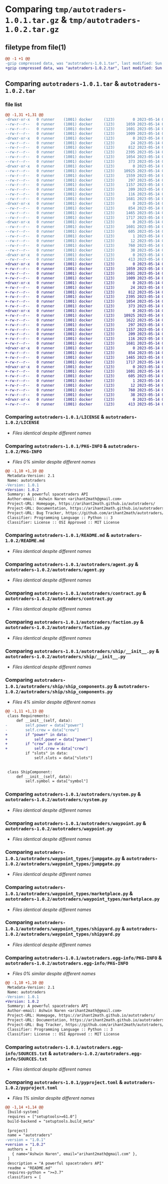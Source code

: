 # Comparing `tmp/autotraders-1.0.1.tar.gz` & `tmp/autotraders-1.0.2.tar.gz`

## filetype from file(1)

```diff
@@ -1 +1 @@
-gzip compressed data, was "autotraders-1.0.1.tar", last modified: Sun May 14 00:14:57 2023, max compression
+gzip compressed data, was "autotraders-1.0.2.tar", last modified: Sun May 14 00:28:58 2023, max compression
```

## Comparing `autotraders-1.0.1.tar` & `autotraders-1.0.2.tar`

### file list

```diff
@@ -1,31 +1,31 @@
-drwxr-xr-x   0 runner    (1001) docker     (123)        0 2023-05-14 00:14:57.391438 autotraders-1.0.1/
--rw-r--r--   0 runner    (1001) docker     (123)     1059 2023-05-14 00:14:39.000000 autotraders-1.0.1/LICENSE
--rw-r--r--   0 runner    (1001) docker     (123)     1601 2023-05-14 00:14:57.391438 autotraders-1.0.1/PKG-INFO
--rw-r--r--   0 runner    (1001) docker     (123)     1009 2023-05-14 00:14:39.000000 autotraders-1.0.1/README.md
-drwxr-xr-x   0 runner    (1001) docker     (123)        0 2023-05-14 00:14:57.387438 autotraders-1.0.1/autotraders/
--rw-r--r--   0 runner    (1001) docker     (123)       24 2023-05-14 00:14:39.000000 autotraders-1.0.1/autotraders/__init__.py
--rw-r--r--   0 runner    (1001) docker     (123)      812 2023-05-14 00:14:39.000000 autotraders-1.0.1/autotraders/agent.py
--rw-r--r--   0 runner    (1001) docker     (123)     2395 2023-05-14 00:14:39.000000 autotraders-1.0.1/autotraders/contract.py
--rw-r--r--   0 runner    (1001) docker     (123)     1054 2023-05-14 00:14:39.000000 autotraders-1.0.1/autotraders/faction.py
--rw-r--r--   0 runner    (1001) docker     (123)      373 2023-05-14 00:14:39.000000 autotraders-1.0.1/autotraders/session.py
-drwxr-xr-x   0 runner    (1001) docker     (123)        0 2023-05-14 00:14:57.391438 autotraders-1.0.1/autotraders/ship/
--rw-r--r--   0 runner    (1001) docker     (123)    10925 2023-05-14 00:14:39.000000 autotraders-1.0.1/autotraders/ship/__init__.py
--rw-r--r--   0 runner    (1001) docker     (123)     1559 2023-05-14 00:14:39.000000 autotraders-1.0.1/autotraders/ship/ship_components.py
--rw-r--r--   0 runner    (1001) docker     (123)      297 2023-05-14 00:14:39.000000 autotraders-1.0.1/autotraders/ship/survey.py
--rw-r--r--   0 runner    (1001) docker     (123)     1157 2023-05-14 00:14:39.000000 autotraders-1.0.1/autotraders/system.py
--rw-r--r--   0 runner    (1001) docker     (123)      209 2023-05-14 00:14:39.000000 autotraders-1.0.1/autotraders/trait.py
--rw-r--r--   0 runner    (1001) docker     (123)      116 2023-05-14 00:14:39.000000 autotraders-1.0.1/autotraders/util.py
--rw-r--r--   0 runner    (1001) docker     (123)     1681 2023-05-14 00:14:39.000000 autotraders-1.0.1/autotraders/waypoint.py
-drwxr-xr-x   0 runner    (1001) docker     (123)        0 2023-05-14 00:14:57.391438 autotraders-1.0.1/autotraders/waypoint_types/
--rw-r--r--   0 runner    (1001) docker     (123)      854 2023-05-14 00:14:39.000000 autotraders-1.0.1/autotraders/waypoint_types/jumpgate.py
--rw-r--r--   0 runner    (1001) docker     (123)     1465 2023-05-14 00:14:39.000000 autotraders-1.0.1/autotraders/waypoint_types/marketplace.py
--rw-r--r--   0 runner    (1001) docker     (123)     1717 2023-05-14 00:14:39.000000 autotraders-1.0.1/autotraders/waypoint_types/shipyard.py
-drwxr-xr-x   0 runner    (1001) docker     (123)        0 2023-05-14 00:14:57.387438 autotraders-1.0.1/autotraders.egg-info/
--rw-r--r--   0 runner    (1001) docker     (123)     1601 2023-05-14 00:14:57.000000 autotraders-1.0.1/autotraders.egg-info/PKG-INFO
--rw-r--r--   0 runner    (1001) docker     (123)      605 2023-05-14 00:14:57.000000 autotraders-1.0.1/autotraders.egg-info/SOURCES.txt
--rw-r--r--   0 runner    (1001) docker     (123)        1 2023-05-14 00:14:57.000000 autotraders-1.0.1/autotraders.egg-info/dependency_links.txt
--rw-r--r--   0 runner    (1001) docker     (123)       12 2023-05-14 00:14:57.000000 autotraders-1.0.1/autotraders.egg-info/top_level.txt
--rw-r--r--   0 runner    (1001) docker     (123)      760 2023-05-14 00:14:39.000000 autotraders-1.0.1/pyproject.toml
--rw-r--r--   0 runner    (1001) docker     (123)       38 2023-05-14 00:14:57.391438 autotraders-1.0.1/setup.cfg
-drwxr-xr-x   0 runner    (1001) docker     (123)        0 2023-05-14 00:14:57.391438 autotraders-1.0.1/tests/
--rw-r--r--   0 runner    (1001) docker     (123)      413 2023-05-14 00:14:39.000000 autotraders-1.0.1/tests/test_util.py
+drwxr-xr-x   0 runner    (1001) docker     (123)        0 2023-05-14 00:28:58.089597 autotraders-1.0.2/
+-rw-r--r--   0 runner    (1001) docker     (123)     1059 2023-05-14 00:28:36.000000 autotraders-1.0.2/LICENSE
+-rw-r--r--   0 runner    (1001) docker     (123)     1601 2023-05-14 00:28:58.089597 autotraders-1.0.2/PKG-INFO
+-rw-r--r--   0 runner    (1001) docker     (123)     1009 2023-05-14 00:28:36.000000 autotraders-1.0.2/README.md
+drwxr-xr-x   0 runner    (1001) docker     (123)        0 2023-05-14 00:28:58.089597 autotraders-1.0.2/autotraders/
+-rw-r--r--   0 runner    (1001) docker     (123)       24 2023-05-14 00:28:36.000000 autotraders-1.0.2/autotraders/__init__.py
+-rw-r--r--   0 runner    (1001) docker     (123)      812 2023-05-14 00:28:36.000000 autotraders-1.0.2/autotraders/agent.py
+-rw-r--r--   0 runner    (1001) docker     (123)     2395 2023-05-14 00:28:36.000000 autotraders-1.0.2/autotraders/contract.py
+-rw-r--r--   0 runner    (1001) docker     (123)     1054 2023-05-14 00:28:36.000000 autotraders-1.0.2/autotraders/faction.py
+-rw-r--r--   0 runner    (1001) docker     (123)      373 2023-05-14 00:28:36.000000 autotraders-1.0.2/autotraders/session.py
+drwxr-xr-x   0 runner    (1001) docker     (123)        0 2023-05-14 00:28:58.089597 autotraders-1.0.2/autotraders/ship/
+-rw-r--r--   0 runner    (1001) docker     (123)    10925 2023-05-14 00:28:36.000000 autotraders-1.0.2/autotraders/ship/__init__.py
+-rw-r--r--   0 runner    (1001) docker     (123)     1622 2023-05-14 00:28:36.000000 autotraders-1.0.2/autotraders/ship/ship_components.py
+-rw-r--r--   0 runner    (1001) docker     (123)      297 2023-05-14 00:28:36.000000 autotraders-1.0.2/autotraders/ship/survey.py
+-rw-r--r--   0 runner    (1001) docker     (123)     1157 2023-05-14 00:28:36.000000 autotraders-1.0.2/autotraders/system.py
+-rw-r--r--   0 runner    (1001) docker     (123)      209 2023-05-14 00:28:36.000000 autotraders-1.0.2/autotraders/trait.py
+-rw-r--r--   0 runner    (1001) docker     (123)      116 2023-05-14 00:28:36.000000 autotraders-1.0.2/autotraders/util.py
+-rw-r--r--   0 runner    (1001) docker     (123)     1681 2023-05-14 00:28:36.000000 autotraders-1.0.2/autotraders/waypoint.py
+drwxr-xr-x   0 runner    (1001) docker     (123)        0 2023-05-14 00:28:58.089597 autotraders-1.0.2/autotraders/waypoint_types/
+-rw-r--r--   0 runner    (1001) docker     (123)      854 2023-05-14 00:28:36.000000 autotraders-1.0.2/autotraders/waypoint_types/jumpgate.py
+-rw-r--r--   0 runner    (1001) docker     (123)     1465 2023-05-14 00:28:36.000000 autotraders-1.0.2/autotraders/waypoint_types/marketplace.py
+-rw-r--r--   0 runner    (1001) docker     (123)     1717 2023-05-14 00:28:36.000000 autotraders-1.0.2/autotraders/waypoint_types/shipyard.py
+drwxr-xr-x   0 runner    (1001) docker     (123)        0 2023-05-14 00:28:58.089597 autotraders-1.0.2/autotraders.egg-info/
+-rw-r--r--   0 runner    (1001) docker     (123)     1601 2023-05-14 00:28:58.000000 autotraders-1.0.2/autotraders.egg-info/PKG-INFO
+-rw-r--r--   0 runner    (1001) docker     (123)      605 2023-05-14 00:28:58.000000 autotraders-1.0.2/autotraders.egg-info/SOURCES.txt
+-rw-r--r--   0 runner    (1001) docker     (123)        1 2023-05-14 00:28:58.000000 autotraders-1.0.2/autotraders.egg-info/dependency_links.txt
+-rw-r--r--   0 runner    (1001) docker     (123)       12 2023-05-14 00:28:58.000000 autotraders-1.0.2/autotraders.egg-info/top_level.txt
+-rw-r--r--   0 runner    (1001) docker     (123)      760 2023-05-14 00:28:36.000000 autotraders-1.0.2/pyproject.toml
+-rw-r--r--   0 runner    (1001) docker     (123)       38 2023-05-14 00:28:58.089597 autotraders-1.0.2/setup.cfg
+drwxr-xr-x   0 runner    (1001) docker     (123)        0 2023-05-14 00:28:58.089597 autotraders-1.0.2/tests/
+-rw-r--r--   0 runner    (1001) docker     (123)      413 2023-05-14 00:28:36.000000 autotraders-1.0.2/tests/test_util.py
```

### Comparing `autotraders-1.0.1/LICENSE` & `autotraders-1.0.2/LICENSE`

 * *Files identical despite different names*

### Comparing `autotraders-1.0.1/PKG-INFO` & `autotraders-1.0.2/PKG-INFO`

 * *Files 0% similar despite different names*

```diff
@@ -1,10 +1,10 @@
 Metadata-Version: 2.1
 Name: autotraders
-Version: 1.0.1
+Version: 1.0.2
 Summary: A powerful spacetraders API
 Author-email: Ashwin Naren <arihant2math@gmail.com>
 Project-URL: Homepage, https://arihant2math.github.io/autotraders/
 Project-URL: Documentation, https://arihant2math.github.io/autotraders/
 Project-URL: Bug Tracker, https://github.com/arihant2math/autotraders/issues
 Classifier: Programming Language :: Python :: 3
 Classifier: License :: OSI Approved :: MIT License
```

### Comparing `autotraders-1.0.1/README.md` & `autotraders-1.0.2/README.md`

 * *Files identical despite different names*

### Comparing `autotraders-1.0.1/autotraders/agent.py` & `autotraders-1.0.2/autotraders/agent.py`

 * *Files identical despite different names*

### Comparing `autotraders-1.0.1/autotraders/contract.py` & `autotraders-1.0.2/autotraders/contract.py`

 * *Files identical despite different names*

### Comparing `autotraders-1.0.1/autotraders/faction.py` & `autotraders-1.0.2/autotraders/faction.py`

 * *Files identical despite different names*

### Comparing `autotraders-1.0.1/autotraders/ship/__init__.py` & `autotraders-1.0.2/autotraders/ship/__init__.py`

 * *Files identical despite different names*

### Comparing `autotraders-1.0.1/autotraders/ship/ship_components.py` & `autotraders-1.0.2/autotraders/ship/ship_components.py`

 * *Files 4% similar despite different names*

```diff
@@ -1,11 +1,13 @@
 class Requirements:
     def __init__(self, data):
-        self.power = data["power"]
-        self.crew = data["crew"]
+        if "power" in data:
+            self.power = data["power"]
+        if "crew" in data:
+            self.crew = data["crew"]
         if "slots" in data:
             self.slots = data["slots"]
 
 
 class ShipComponent:
     def __init__(self, data):
         self.symbol = data["symbol"]
```

### Comparing `autotraders-1.0.1/autotraders/system.py` & `autotraders-1.0.2/autotraders/system.py`

 * *Files identical despite different names*

### Comparing `autotraders-1.0.1/autotraders/waypoint.py` & `autotraders-1.0.2/autotraders/waypoint.py`

 * *Files identical despite different names*

### Comparing `autotraders-1.0.1/autotraders/waypoint_types/jumpgate.py` & `autotraders-1.0.2/autotraders/waypoint_types/jumpgate.py`

 * *Files identical despite different names*

### Comparing `autotraders-1.0.1/autotraders/waypoint_types/marketplace.py` & `autotraders-1.0.2/autotraders/waypoint_types/marketplace.py`

 * *Files identical despite different names*

### Comparing `autotraders-1.0.1/autotraders/waypoint_types/shipyard.py` & `autotraders-1.0.2/autotraders/waypoint_types/shipyard.py`

 * *Files identical despite different names*

### Comparing `autotraders-1.0.1/autotraders.egg-info/PKG-INFO` & `autotraders-1.0.2/autotraders.egg-info/PKG-INFO`

 * *Files 0% similar despite different names*

```diff
@@ -1,10 +1,10 @@
 Metadata-Version: 2.1
 Name: autotraders
-Version: 1.0.1
+Version: 1.0.2
 Summary: A powerful spacetraders API
 Author-email: Ashwin Naren <arihant2math@gmail.com>
 Project-URL: Homepage, https://arihant2math.github.io/autotraders/
 Project-URL: Documentation, https://arihant2math.github.io/autotraders/
 Project-URL: Bug Tracker, https://github.com/arihant2math/autotraders/issues
 Classifier: Programming Language :: Python :: 3
 Classifier: License :: OSI Approved :: MIT License
```

### Comparing `autotraders-1.0.1/autotraders.egg-info/SOURCES.txt` & `autotraders-1.0.2/autotraders.egg-info/SOURCES.txt`

 * *Files identical despite different names*

### Comparing `autotraders-1.0.1/pyproject.toml` & `autotraders-1.0.2/pyproject.toml`

 * *Files 1% similar despite different names*

```diff
@@ -1,14 +1,14 @@
 [build-system]
 requires = ["setuptools>=61.0"]
 build-backend = "setuptools.build_meta"
 
 [project]
 name = "autotraders"
-version = "1.0.1"
+version = "1.0.2"
 authors = [
   { name="Ashwin Naren", email="arihant2math@gmail.com" },
 ]
 description = "A powerful spacetraders API"
 readme = "README.md"
 requires-python = ">=3.7"
 classifiers = [
```


